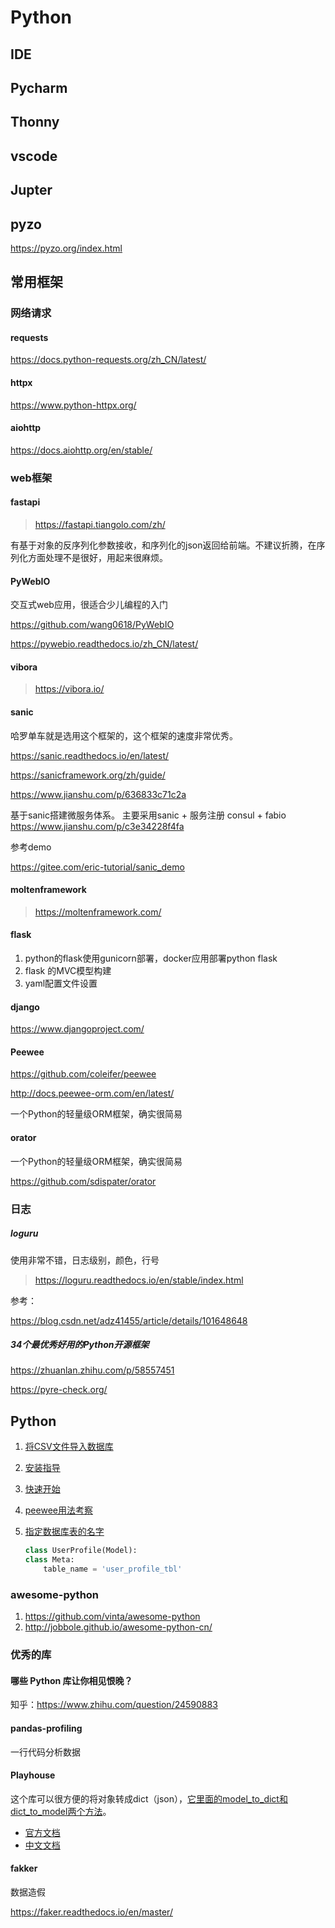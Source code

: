 Python
===
## IDE

## Pycharm

## Thonny

## vscode

## Jupter

## pyzo

https://pyzo.org/index.html

## 常用框架

### 网络请求

#### requests

https://docs.python-requests.org/zh_CN/latest/

#### httpx 

https://www.python-httpx.org/

#### aiohttp

https://docs.aiohttp.org/en/stable/

### web框架

#### fastapi

> https://fastapi.tiangolo.com/zh/

有基于对象的反序列化参数接收，和序列化的json返回给前端。不建议折腾，在序列化方面处理不是很好，用起来很麻烦。

####  PyWebIO

交互式web应用，很适合少儿编程的入门

https://github.com/wang0618/PyWebIO


https://pywebio.readthedocs.io/zh_CN/latest/

#### vibora

> https://vibora.io/

#### sanic

哈罗单车就是选用这个框架的，这个框架的速度非常优秀。

https://sanic.readthedocs.io/en/latest/

https://sanicframework.org/zh/guide/

https://www.jianshu.com/p/636833c71c2a

基于sanic搭建微服务体系。
主要采用sanic + 服务注册 consul + fabio
https://www.jianshu.com/p/c3e34228f4fa

参考demo

https://gitee.com/eric-tutorial/sanic_demo


####  moltenframework

> https://moltenframework.com/

#### flask

1. python的flask使用gunicorn部署，docker应用部署python flask
2. flask 的MVC模型构建
3. yaml配置文件设置

#### django

https://www.djangoproject.com/

#### Peewee

https://github.com/coleifer/peewee

http://docs.peewee-orm.com/en/latest/

一个Python的轻量级ORM框架，确实很简易

#### orator

一个Python的轻量级ORM框架，确实很简易

https://github.com/sdispater/orator



### 日志

##### loguru
使用非常不错，日志级别，颜色，行号
> https://loguru.readthedocs.io/en/stable/index.html

参考：

https://blog.csdn.net/adz41455/article/details/101648648

#####  34个最优秀好用的Python开源框架
https://zhuanlan.zhihu.com/p/58557451

https://pyre-check.org/

## Python



1. [将CSV文件导入数据库](https://gitee.com/cctv-eric/peewee-python)
1. [安装指导](http://docs.peewee-orm.com/en/latest/peewee/installation.html)
1. [快速开始](https://www.jianshu.com/p/16d1c330810c)
1. [peewee用法考察](https://www.jianshu.com/p/182ea382b99f)
1. [指定数据库表的名字](https://www.osgeo.cn/peewee/peewee/models.html#creating-model-tables)

    ```python
    class UserProfile(Model):
    class Meta:
        table_name = 'user_profile_tbl'
    ```

### awesome-python

1. https://github.com/vinta/awesome-python
1. http://jobbole.github.io/awesome-python-cn/

### 优秀的库

#### 哪些 Python 库让你相见恨晚？

知乎：https://www.zhihu.com/question/24590883

#### pandas-profiling

一行代码分析数据

#### Playhouse

这个库可以很方便的将对象转成dict（json），[它里面的model_to_dict和dict_to_model两个方法](https://www.cnblogs.com/fnng/p/6879779.html)。

* [官方文档](http://docs.peewee-orm.com/en/latest/)
* [中文文档](https://www.osgeo.cn/peewee/index.html)


#### fakker

数据造假

https://faker.readthedocs.io/en/master/
